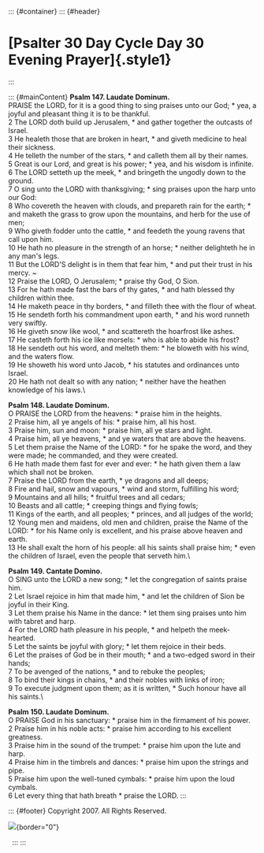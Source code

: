 ::: {#container}
::: {#header}
# [Psalter 30 Day Cycle Day 30 Evening Prayer]{.style1}
:::

::: {#mainContent}
**Psalm 147. Laudate Dominum.**\
PRAISE the LORD, for it is a good thing to sing praises unto our God; \*
yea, a joyful and pleasant thing it is to be thankful.\
2 The LORD doth build up Jerusalem, \* and gather together the outcasts
of Israel.\
3 He healeth those that are broken in heart, \* and giveth medicine to
heal their sickness.\
4 He telleth the number of the stars, \* and calleth them all by their
names.\
5 Great is our Lord, and great is his power; \* yea, and his wisdom is
infinite.\
6 The LORD setteth up the meek, \* and bringeth the ungodly down to the
ground.\
7 O sing unto the LORD with thanksgiving; \* sing praises upon the harp
unto our God:\
8 Who covereth the heaven with clouds, and prepareth rain for the earth;
\* and maketh the grass to grow upon the mountains, and herb for the use
of men;\
9 Who giveth fodder unto the cattle, \* and feedeth the young ravens
that call upon him.\
10 He hath no pleasure in the strength of an horse; \* neither
delighteth he in any man\'s legs.\
11 But the LORD\'S delight is in them that fear him, \* and put their
trust in his mercy. \~\
12 Praise the LORD, O Jerusalem; \* praise thy God, O Sion.\
13 For he hath made fast the bars of thy gates, \* and hath blessed thy
children within thee.\
14 He maketh peace in thy borders, \* and filleth thee with the flour of
wheat.\
15 He sendeth forth his commandment upon earth, \* and his word runneth
very swiftly.\
16 He giveth snow like wool, \* and scattereth the hoarfrost like
ashes.\
17 He casteth forth his ice like morsels: \* who is able to abide his
frost?\
18 He sendeth out his word, and melteth them: \* he bloweth with his
wind, and the waters flow.\
19 He showeth his word unto Jacob, \* his statutes and ordinances unto
Israel.\
20 He hath not dealt so with any nation; \* neither have the heathen
knowledge of his laws.\

**Psalm 148. Laudate Dominum.**\
O PRAISE the LORD from the heavens: \* praise him in the heights.\
2 Praise him, all ye angels of his: \* praise him, all his host.\
3 Praise him, sun and moon: \* praise him, all ye stars and light.\
4 Praise him, all ye heavens, \* and ye waters that are above the
heavens.\
5 Let them praise the Name of the LORD: \* for he spake the word, and
they were made; he commanded, and they were created.\
6 He hath made them fast for ever and ever: \* he hath given them a law
which shall not be broken.\
7 Praise the LORD from the earth, \* ye dragons and all deeps;\
8 Fire and hail, snow and vapours, \* wind and storm, fulfilling his
word;\
9 Mountains and all hills; \* fruitful trees and all cedars;\
10 Beasts and all cattle; \* creeping things and flying fowls;\
11 Kings of the earth, and all peoples; \* princes, and all judges of
the world;\
12 Young men and maidens, old men and children, praise the Name of the
LORD: \* for his Name only is excellent, and his praise above heaven and
earth.\
13 He shall exalt the horn of his people: all his saints shall praise
him; \* even the children of Israel, even the people that serveth him.\

**Psalm 149. Cantate Domino.**\
O SING unto the LORD a new song; \* let the congregation of saints
praise him.\
2 Let Israel rejoice in him that made him, \* and let the children of
Sion be joyful in their King.\
3 Let them praise his Name in the dance: \* let them sing praises unto
him with tabret and harp.\
4 For the LORD hath pleasure in his people, \* and helpeth the
meek-hearted.\
5 Let the saints be joyful with glory; \* let them rejoice in their
beds.\
6 Let the praises of God be in their mouth; \* and a two-edged sword in
their hands;\
7 To be avenged of the nations, \* and to rebuke the peoples;\
8 To bind their kings in chains, \* and their nobles with links of
iron;\
9 To execute judgment upon them; as it is written, \* Such honour have
all his saints.\

**Psalm 150. Laudate Dominum.**\
O PRAISE God in his sanctuary: \* praise him in the firmament of his
power.\
2 Praise him in his noble acts: \* praise him according to his excellent
greatness.\
3 Praise him in the sound of the trumpet: \* praise him upon the lute
and harp.\
4 Praise him in the timbrels and dances: \* praise him upon the strings
and pipe.\
5 Praise him upon the well-tuned cymbals: \* praise him upon the loud
cymbals.\
6 Let every thing that hath breath \* praise the LORD.
:::

::: {#footer}
Copyright 2007. All Rights Reserved.

![](http://stats.superstats.com/b/ss/DAVIDMCMANNES/1){border="0"}

 
:::
:::
